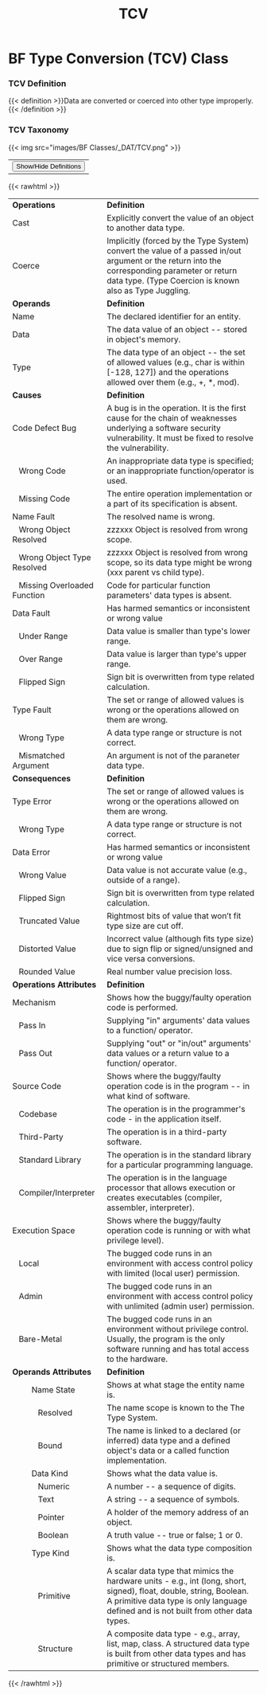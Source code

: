﻿---
weight: 3
title: "TCV"
---
# BF Type Conversion (TCV) Class

### TCV Definition
{{< definition >}}Data are converted or coerced into other type improperly.{{< /definition >}}

### TCV Taxonomy


{{< img src="images/BF Classes/_DAT/TCV.png" >}}

<table>
<tr>
<td>
<button class="btn btn-primary " type="button" data-bs-toggle="collapse" data-bs-target="#collapseTable" aria-expanded="false" aria-controls="collapseTable">Show/Hide Definitions</button>
</td>
</tr>
</table>
	
{{< rawhtml >}}
<div class="collapse" id="collapseTable">
<table>
<tr>
			<td><strong>Operations</strong></td>
	<td><strong>Definition</strong></td>
	</tr>
	<tr>
			<td>Cast </td>
	<td>Explicitly convert the value of an object to another data type.</td>
	</tr>
	<tr>
			<td>Coerce </td>
	<td>Implicitly (forced by the Type System) convert the value of a passed in/out argument or the return into the corresponding parameter or return data type. (Type Coercion is known also as Type Juggling.</td>
	</tr>
	<tr>
			<td><strong>Operands</strong></td>
	<td><strong>Definition</strong></td>
	</tr>
	<tr>
			<td>Name </td>
	<td>The declared identifier for an entity.</td>
	</tr>
	<tr>
			<td>Data </td>
	<td>The data value of an object -- stored in object's memory.</td>
	</tr>
	<tr>
			<td>Type </td>
	<td>The data type of an object -- the set of allowed values (e.g., char is within [-128, 127]) and the operations allowed over them (e.g., +, *, mod).</td>
	</tr>
	<tr>
			<td><strong>Causes</strong></td>
	<td><strong>Definition</strong></td>
	</tr>
	<tr>
			<td>Code Defect Bug</td>
	<td>A bug is in the operation. It is the first cause for the chain of weaknesses underlying a software security vulnerability. It must be fixed to resolve the vulnerability.</td>
	</tr>
	<tr>
			<td>   Wrong Code </td>
	<td>An inappropriate data type is specified; or an inappropriate function/operator is used.</td>
	</tr>
	<tr>
			<td>   Missing Code </td>
	<td>The entire operation implementation or a part of its specification is absent.</td>
	</tr>
	<tr>
			<td>Name Fault</td>
	<td>The resolved name is wrong.</td>
	</tr>
	<tr>
			<td>   Wrong Object Resolved </td>
	<td>zzzxxx Object is resolved from wrong scope.</td>
	</tr>
	<tr>
			<td>   Wrong Object Type Resolved </td>
	<td>zzzxxx Object is resolved from wrong scope, so its data type might be wrong (xxx parent vs child type).</td>
	</tr>
	<tr>
			<td>   Missing Overloaded Function </td>
	<td>Code for particular function parameters' data types is absent.</td>
	</tr>
	<tr>
			<td>Data Fault</td>
	<td>Has harmed semantics or inconsistent or wrong value</td>
	</tr>
	<tr>
			<td>   Under Range </td>
	<td>Data value is smaller than type's lower range.</td>
	</tr>
	<tr>
			<td>   Over Range </td>
	<td>Data value is larger than type's upper range.</td>
	</tr>
	<tr>
			<td>   Flipped Sign </td>
	<td>Sign bit is overwritten from type related calculation.</td>
	</tr>
	<tr>
			<td>Type Fault</td>
	<td>The set or range of allowed values is wrong or the operations allowed on them are wrong.</td>
	</tr>
	<tr>
			<td>   Wrong Type </td>
	<td>A data type range or structure is not correct.</td>
	</tr>
	<tr>
			<td>   Mismatched Argument </td>
	<td>An argument is not of the paraneter data type.</td>
	</tr>
	<tr>
			<td><strong>Consequences</strong></td>
	<td><strong>Definition</strong></td>
	</tr>
	<tr>
			<td>Type Error</td>
	<td>The set or range of allowed values is wrong or the operations allowed on them are wrong.</td>
	</tr>
	<tr>
			<td>   Wrong Type </td>
	<td>A data type range or structure is not correct.</td>
	</tr>
	<tr>
			<td>Data Error</td>
	<td>Has harmed semantics or inconsistent or wrong value</td>
	</tr>
	<tr>
			<td>   Wrong Value </td>
	<td>Data value is not accurate value (e.g., outside of a range).</td>
	</tr>
	<tr>
			<td>   Flipped Sign </td>
	<td>Sign bit is overwritten from type related calculation.</td>
	</tr>
	<tr>
			<td>   Truncated Value </td>
	<td>Rightmost bits of value that won’t fit type size are cut off.</td>
	</tr>
	<tr>
			<td>   Distorted Value </td>
	<td>Incorrect value (although fits type size) due to sign flip or signed/unsigned and vice versa conversions.</td>
	</tr>
	<tr>
			<td>   Rounded Value </td>
	<td>Real number value precision loss.</td>
	</tr>
	<tr>
			<td><strong>Operations Attributes</strong></td>
	<td><strong>Definition</strong></td>
	</tr>
	<tr>
			<td>Mechanism </td>
	<td>Shows how the buggy/faulty operation code is performed.</td>
	</tr>
	<tr>
			<td>   Pass In </td>
	<td>Supplying "in" arguments' data values to a function/ operator.</td>
	</tr>
	<tr>
			<td>   Pass Out </td>
	<td>Supplying "out" or "in/out" arguments' data values or a return value to a function/ operator.</td>
	</tr>
	<tr>
			<td>Source Code </td>
	<td>Shows where the buggy/faulty operation code is in the program -- in what kind of software.</td>
	</tr>
	<tr>
			<td>   Codebase </td>
	<td>The operation is in the programmer's code - in the application itself.</td>
	</tr>
	<tr>
			<td>   Third-Party </td>
	<td>The operation is in a third-party software.</td>
	</tr>
	<tr>
			<td>   Standard Library </td>
	<td>The operation is in the standard library for a particular programming language.</td>
	</tr>
	<tr>
			<td>   Compiler/Interpreter </td>
	<td>The operation is in the language processor that allows execution or creates executables (compiler, assembler, interpreter).</td>
	</tr>
	<tr>
			<td>Execution Space </td>
	<td>Shows where the buggy/faulty operation code is running or with what privilege level).</td>
	</tr>
	<tr>
			<td>   Local </td>
	<td>The bugged code runs in an environment with access control policy with limited (local user) permission.</td>
	</tr>
	<tr>
			<td>   Admin </td>
	<td>The bugged code runs in an environment with access control policy with unlimited (admin user) permission.</td>
	</tr>
	<tr>
			<td>   Bare-Metal </td>
	<td>The bugged code runs in an environment without privilege control. Usually, the program is the only software running and has total access to the hardware.</td>
	</tr>
	<tr>
			<td><strong>Operands Attributes</strong></td>
	<td><strong>Definition</strong></td>
	</tr>
	<tr>
			<td>         Name State </td>
	<td>Shows at what stage the entity name is.</td>
	</tr>
	<tr>
			<td>            Resolved </td>
	<td>The name scope is known to the The Type System.</td>
	</tr>
	<tr>
			<td>            Bound </td>
	<td>The name is linked to a declared (or inferred) data type and a defined object's data or a called function implementation.</td>
	</tr>
	<tr>
			<td>         Data Kind </td>
	<td>Shows what the data value is.</td>
	</tr>
	<tr>
			<td>            Numeric </td>
	<td>A number -- a sequence of digits.</td>
	</tr>
	<tr>
			<td>            Text </td>
	<td>A string -- a sequence of symbols.</td>
	</tr>
	<tr>
			<td>            Pointer </td>
	<td>A holder of the memory address of an object.</td>
	</tr>
	<tr>
			<td>            Boolean </td>
	<td>A truth value -- true or false; 1 or 0.</td>
	</tr>
	<tr>
			<td>         Type Kind </td>
	<td>Shows what the data type composition is.</td>
	</tr>
	<tr>
			<td>            Primitive </td>
	<td>A scalar data type that mimics the hardware units - e.g., int (long, short, signed), float, double, string, Boolean. A primitive data type is only language defined and is not built from other data types.</td>
	</tr>
	<tr>
			<td>            Structure </td>
	<td>A composite data type - e.g., array, list, map, class. A structured data type is built from other data types and has primitive or structured members.</td>
	</tr>
	
</table>
</div>
{{< /rawhtml >}}

